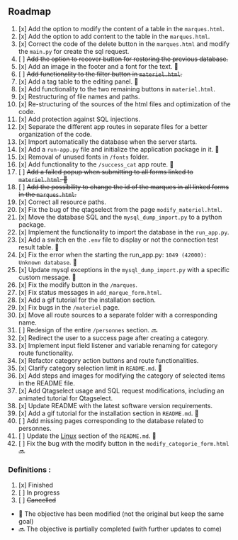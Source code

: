 ## Roadmap


1. [x] Add the option to modify the content of a table in the `marques.html`.
2. [x] Add the option to add content to the table in the `marques.html`.
3. [x] Correct the code of the delete button in the `marques.html` and modify the `main.py` for create the sql request.
4. [ ] ~~Add the option to recover button for restoring the previous database.~~
5. [x] Add an image in the footer and a font for the text. 🔄
6. [ ] ~~Add functionality to the filter button in `materiel.html`.~~
7. [x] Add a tag table to the editing panel. 🔄
8. [x] Add functionality to the two remaining buttons in `materiel.html`.
9. [x] Restructuring of file names and paths. 
10. [x] Re-structuring of the sources of the html files and optimization of the code.
11. [x] Add protection against SQL injections.
12. [x] Separate the different app routes in separate files for a better organization of the code.
13. [x] Import automatically the database when the server starts.
14. [x] Add a `run-app.py` file and initialize the application package in it. 🔄
15. [x] Removal of unused fonts in `/fonts` folder.
16. [x] Add functionality to the `/success_cat` app route. 🔄
17. [ ] ~~Add a failed popup when submitting to all forms linked to `materiel.html`. 🔄~~
18. [ ] ~~Add the possibility to change the id of the marques in all linked forms in the `marques.html`.~~
19. [x] Correct all resource paths.
20. [x] Fix the bug of the qtagselect from the page `modify_materiel.html`.
21. [x] Move the database SQL and the `mysql_dump_import.py` to a python package.
22. [x] Implement the functionality to import the database in the `run_app.py`.
23. [x] Add a switch en the `.env` file to display or not the connection test result table. 🔄
24. [x] Fix the error when the starting the run_app.py: `1049 (42000): Unknown database`. 🔄
25. [x] Update mysql exceptions in the `mysql_dump_import.py` with a specific custom message. 🔄
26. [x] Fix the modify button in the `/marques`.
27. [x] Fix status messages in `add_marque_form.html`.
28. [x] Add a gif tutorial for the installation section.
29. [x] Fix bugs in the `/materiel` page.
30. [x] Move all route sources to a separate folder with a corresponding name.
31. [ ] Redesign of the entire `/personnes` section. 🔜
32. [x] Redirect the user to a success page after creating a category.
33. [x] Implement input field listener and variable renaming for category route functionality.
34. [x] Refactor category action buttons and route functionalities.
35. [x] Clarify category selection limit in `README.md`. 🔄
36. [x] Add steps and images for modifying the category of selected items in the README file.
37. [x] Add Qtagselect usage and SQL request modifications, including an animated tutorial for Qtagselect.
38. [x] Update README with the latest software version requirements.
39. [x] Add a gif tutorial for the installation section in `README.md`. 🔄
40. [ ] Add missing pages corresponding to the database related to personnes.
41. [ ] Update the [Linux](https://github.com/InstaZDLL/Besson_Ethan_info1a_164_2023#linux) section of the `README.md`. 🔄
42. [ ] Fix the bug with the modify button in the `modify_categorie_form.html` 🔜


### Definitions :


1. [x] Finished
2. [ ] In progress
3. [ ] ~~Cancelled~~

- 🔄 The objective has been modified (not the original but keep the same goal)
- 🔜 The objective is partially completed (with further updates to come)